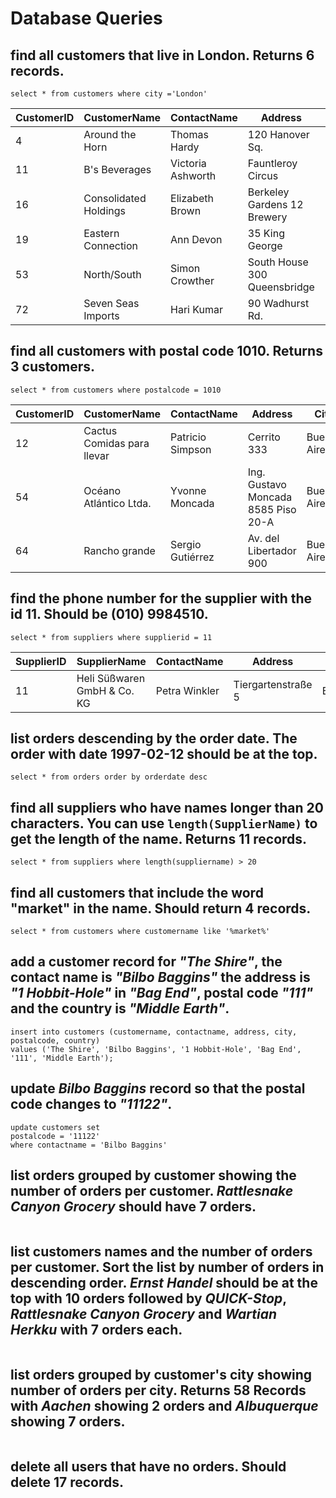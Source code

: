 # Database Queries

## find all customers that live in London. Returns 6 records.

`select * from customers where city ='London'`

| CustomerID | CustomerName          | ContactName       | Address                      | City   | PostalCode | Country |
| ---------- | --------------------- | ----------------- | ---------------------------- | ------ | ---------- | ------- |
| 4          | Around the Horn       | Thomas Hardy      | 120 Hanover Sq.              | London | WA1 1DP    | UK      |
| 11         | B's Beverages         | Victoria Ashworth | Fauntleroy Circus            | London | EC2 5NT    | UK      |
| 16         | Consolidated Holdings | Elizabeth Brown   | Berkeley Gardens 12 Brewery  | London | WX1 6LT    | UK      |
| 19         | Eastern Connection    | Ann Devon         | 35 King George               | London | WX3 6FW    | UK      |
| 53         | North/South           | Simon Crowther    | South House 300 Queensbridge | London | SW7 1RZ    | UK      |
| 72         | Seven Seas Imports    | Hari Kumar        | 90 Wadhurst Rd.              | London | OX15 4NB   | UK      |

## find all customers with postal code 1010. Returns 3 customers.

`select * from customers where postalcode = 1010`

| CustomerID | CustomerName               | ContactName      | Address                             | City         | PostalCode | Country   |
| ---------- | -------------------------- | ---------------- | ----------------------------------- | ------------ | ---------- | --------- |
| 12         | Cactus Comidas para llevar | Patricio Simpson | Cerrito 333                         | Buenos Aires | 1010       | Argentina |
| 54         | Océano Atlántico Ltda.     | Yvonne Moncada   | Ing. Gustavo Moncada 8585 Piso 20-A | Buenos Aires | 1010       | Argentina |
| 64         | Rancho grande              | Sergio Gutiérrez | Av. del Libertador 900              | Buenos Aires | 1010       | Argentina |

## find the phone number for the supplier with the id 11. Should be (010) 9984510.

`select * from suppliers where supplierid = 11`

| SupplierID | SupplierName                | ContactName   | Address            | City   | PostalCode | Country | Phone         |
| ---------- | --------------------------- | ------------- | ------------------ | ------ | ---------- | ------- | ------------- |
| 11         | Heli Süßwaren GmbH & Co. KG | Petra Winkler | Tiergartenstraße 5 | Berlin | 10785      | Germany | (010) 9984510 |

## list orders descending by the order date. The order with date 1997-02-12 should be at the top.

`select * from orders order by orderdate desc`

## find all suppliers who have names longer than 20 characters. You can use `length(SupplierName)` to get the length of the name. Returns 11 records.

`select * from suppliers where length(suppliername) > 20`

## find all customers that include the word "market" in the name. Should return 4 records.

`select * from customers where customername like '%market%'`

## add a customer record for _"The Shire"_, the contact name is _"Bilbo Baggins"_ the address is _"1 Hobbit-Hole"_ in _"Bag End"_, postal code _"111"_ and the country is _"Middle Earth"_.

```
insert into customers (customername, contactname, address, city, postalcode, country)
values ('The Shire', 'Bilbo Baggins', '1 Hobbit-Hole', 'Bag End', '111', 'Middle Earth');
```

## update _Bilbo Baggins_ record so that the postal code changes to _"11122"_.

```
update customers set
postalcode = '11122'
where contactname = 'Bilbo Baggins'
```

## list orders grouped by customer showing the number of orders per customer. _Rattlesnake Canyon Grocery_ should have 7 orders.

```

```

## list customers names and the number of orders per customer. Sort the list by number of orders in descending order. _Ernst Handel_ should be at the top with 10 orders followed by _QUICK-Stop_, _Rattlesnake Canyon Grocery_ and _Wartian Herkku_ with 7 orders each.

```

```

## list orders grouped by customer's city showing number of orders per city. Returns 58 Records with _Aachen_ showing 2 orders and _Albuquerque_ showing 7 orders.

```

```

## delete all users that have no orders. Should delete 17 records.

```

```

